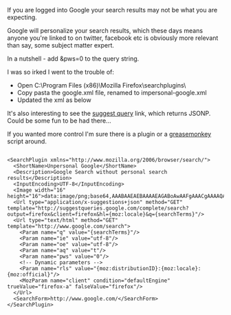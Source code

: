 If you are logged into Google your search results may not be what you are expecting.

Google will personalize your search results, which these days means anyone you're linked to on twitter, facebook etc is obviously more relevant than say, some subject matter expert.

In a nutshell - add &pws=0 to the query string.

I was so irked I went to the trouble of:

+ Open C:\Program Files (x86)\Mozilla Firefox\searchplugins\
+ Copy pasta the google.xml file, renamed to impersonal-google.xml
+ Updated the xml as below

It's also interesting to see the [suggest query](http://suggestqueries.google.com/complete/search?q=test) link, which returns JSONP.  Could be some fun to be had there...

If you wanted more control I'm sure there is a plugin or a [greasemonkey](http://googlesystem.googlepages.com/nogoogpers.user.js) script around.

<pre><code>
&lt;SearchPlugin xmlns="http://www.mozilla.org/2006/browser/search/"&gt;
  &lt;ShortName&gt;Unpersonal Google&lt;/ShortName&gt;
  &lt;Description&gt;Google Search without personal search results&lt;/Description&gt;
  &lt;InputEncoding&gt;UTF-8&lt;/InputEncoding&gt;
  &lt;Image width="16" height="16"&gt;data:image/png;base64,AAABAAEAEBAAAAEAGABoAwAAFgAAACgAAAAQAAAAIAAAAAEAGAAAAAAAAAAAAAAAAAAAAAAAAAAAAAAAAAAAAADs9Pt8xetPtu9FsfFNtu%2BTzvb2%2B%2Fne4dFJeBw0egA%2FfAJAfAA8ewBBegAAAAD%2B%2FPtft98Mp%2BwWsfAVsvEbs%2FQeqvF8xO7%2F%2F%2F63yqkxdgM7gwE%2FggM%2BfQA%2BegBDeQDe7PIbotgQufcMufEPtfIPsvAbs%2FQvq%2Bfz%2Bf%2F%2B%2B%2FZKhR05hgBBhQI8hgBAgAI9ewD0%2B%2Fg3pswAtO8Cxf4Kw%2FsJvvYAqupKsNv%2B%2Fv7%2F%2FP5VkSU0iQA7jQA9hgBDgQU%2BfQH%2F%2Ff%2FQ6fM4sM4KsN8AteMCruIqqdbZ7PH8%2Fv%2Fg6Nc%2Fhg05kAA8jAM9iQI%2BhQA%2BgQDQu6b97uv%2F%2F%2F7V8Pqw3eiWz97q8%2Ff%2F%2F%2F%2F7%2FPptpkkqjQE4kwA7kAA5iwI8iAA8hQCOSSKdXjiyflbAkG7u2s%2F%2B%2F%2F39%2F%2F7r8utrqEYtjQE8lgA7kwA7kwA9jwA9igA9hACiWSekVRyeSgiYSBHx6N%2F%2B%2Fv7k7OFRmiYtlAA5lwI7lwI4lAA7kgI9jwE9iwI4iQCoVhWcTxCmb0K%2BooT8%2Fv%2F7%2F%2F%2FJ2r8fdwI1mwA3mQA3mgA8lAE8lAE4jwA9iwE%2BhwGfXifWvqz%2B%2Ff%2F58u%2Fev6Dt4tr%2B%2F%2F2ZuIUsggA7mgM6mAM3lgA5lgA6kQE%2FkwBChwHt4dv%2F%2F%2F728ei1bCi7VAC5XQ7kz7n%2F%2F%2F6bsZkgcB03lQA9lgM7kwA2iQktZToPK4r9%2F%2F%2F9%2F%2F%2FSqYK5UwDKZAS9WALIkFn%2B%2F%2F3%2F%2BP8oKccGGcIRJrERILYFEMwAAuEAAdX%2F%2Ff7%2F%2FP%2B%2BfDvGXQLIZgLEWgLOjlf7%2F%2F%2F%2F%2F%2F9QU90EAPQAAf8DAP0AAfMAAOUDAtr%2F%2F%2F%2F7%2B%2Fu2bCTIYwDPZgDBWQDSr4P%2F%2Fv%2F%2F%2FP5GRuABAPkAA%2FwBAfkDAPAAAesAAN%2F%2F%2B%2Fz%2F%2F%2F64g1C5VwDMYwK8Yg7y5tz8%2Fv%2FV1PYKDOcAAP0DAf4AAf0AAfYEAOwAAuAAAAD%2F%2FPvi28ymXyChTATRrIb8%2F%2F3v8fk6P8MAAdUCAvoAAP0CAP0AAfYAAO4AAACAAQAAAAAAAAAAAAAAAAAAAAAAAAAAAAAAAAAAAAAAAAAAAAAAAAAAAAAAAAAAAAAAAAAAAAAAAAAAAACAAQAA&lt;/Image&gt;
  &lt;Url type="application/x-suggestions+json" method="GET" template="http://suggestqueries.google.com/complete/search?output=firefox&amp;client=firefox&amp;hl={moz:locale}&amp;q={searchTerms}"/&gt;
  &lt;Url type="text/html" method="GET" template="http://www.google.com/search"&gt;
    &lt;Param name="q" value="{searchTerms}"/&gt;
    &lt;Param name="ie" value="utf-8"/&gt;
    &lt;Param name="oe" value="utf-8"/&gt;
    &lt;Param name="aq" value="t"/&gt;
    &lt;Param name="pws" value="0"/&gt;
    &lt;!-- Dynamic parameters --&gt;
    &lt;Param name="rls" value="{moz:distributionID}:{moz:locale}:{moz:official}"/&gt;
    &lt;MozParam name="client" condition="defaultEngine" trueValue="firefox-a" falseValue="firefox"/&gt;
  &lt;/Url&gt;
  &lt;SearchForm&gt;http://www.google.com/&lt;/SearchForm&gt;
&lt;/SearchPlugin&gt;
</code></pre>
